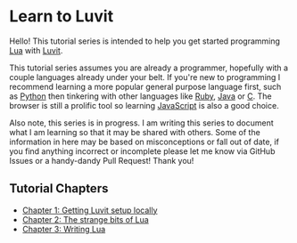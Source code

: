 # Learn to Luvit
Hello! This tutorial series is intended to help you get started programming
[Lua](http://www.lua.org/) with [Luvit](https://github.com/luvit/luvit).

This tutorial series assumes you are already a programmer, hopefully with a
couple languages already under your belt. If you're new to programming I
recommend learning a more popular general purpose language first, such as
[Python](http://www.python.org) then tinkering with other languages like
[Ruby](http://www.ruby-lang.org), [Java](www.java.com) or
[C](http://c.learncodethehardway.org/book/). The browser is still a prolific
tool so learning [JavaScript](http://www.w3schools.com/js/) is also a good
choice.

Also note, this series is in progress. I am writing this series to document
what I am learning so that it may be shared with others. Some of the
information in here may be based on misconceptions or fall out of date, if you
find anything incorrect or incomplete please let me know via GitHub Issues or a
handy-dandy Pull Request! Thank you!

## Tutorial Chapters
* [Chapter 1: Getting Luvit setup locally](https://github.com/KennethWilke/learn-to-luvit/tree/master/chapter1)
* [Chapter 2: The strange bits of Lua](https://github.com/KennethWilke/learn-to-luvit/tree/master/chapter2)
* [Chapter 3: Writing Lua](https://github.com/KennethWilke/learn-to-luvit/tree/master/chapter3)
